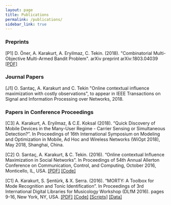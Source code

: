 ```yaml
---
layout: page
title: Publications
permalink: /publications/
sidebar_link: true
---
```

### Preprints ###
[P1] D. Öner, A. Karakurt, A. Eryilmaz, C. Tekin. (2018). "Combinatorial Multi-Objective Multi-Armed Bandit Problem". arXiv preprint arXiv:1803.04039 [[PDF]](https://arxiv.org/pdf/1803.04039.pdf "arXiv")

### Journal Papers ###
[J1] O. Sarıtaç, A. Karakurt and C. Tekin "Online contextual influence maximization with costly observations", to appear in IEEE Transactions on Signal and Information Processing over Networks, 2018.

### Papers in Conference Proceedings ###

[C3] A. Karakurt, A. Eryilmaz, & C.E. Koksal (2018). “Quick Discovery of Mobile Devices in the Many-User Regime - Carrier Sensing or Simultaneous Detection?”. In Proceedings of 16th International Symposium on Modeling and Optimization in Mobile, Ad Hoc and Wireless Networks (WiOpt 2018), May 2018, Shanghai, China.

[C2] O. Sarıtaç, A. Karakurt, & C. Tekin. (2016). “Online contextual Influence Maximization in Social Networks”. In Proceedings of 54th Annual Allerton Conference on Communication, Control, and Computing, October 2016, Monticello, IL, USA.
[[PDF]](http://ieeexplore.ieee.org/abstract/document/7852372/ "IEEEXplore") [[Code]](https://github.com/altugkarakurt/OCIMP "GitHub")

[C1] A. Karakurt, S. Şentürk, & X. Serra. (2016). “MORTY: A Toolbox for Mode Recognition and Tonic Identification”. In Proceedings of 3rd International Digital Libraries for Musicology Workshop (DLfM 2016). pages 9-16, New York, NY, USA.
[[PDF]](https://dl.acm.org/citation.cfm?id=2970054 "ACM Digital Library") [[Code]](https://github.com/altugkarakurt/morty "GitHub") [[Scripts]](https://github.com/sertansenturk/makam_recognition_experiments "GitHub") [[Data]](https://github.com/MTG/otmm_makam_recognition_dataset "GitHub")
